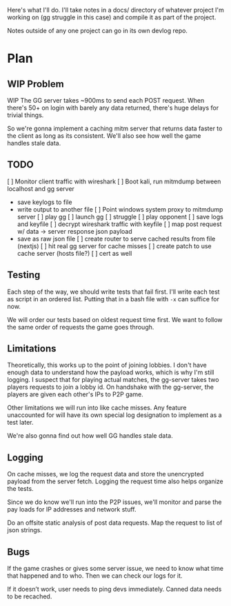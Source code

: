 Here's what I'll do. I'll take notes in a docs/ directory of whatever project
I'm working on (gg struggle in this case) and compile it as part of the project.

Notes outside of any one project can go in its own devlog repo.

# Plan

## **WIP** Problem

WIP
The GG server takes ~900ms to send each POST request. When there's 50+ on login
with barely any data returned, there's huge delays for trivial things.

So we're gonna implement a caching mitm server that returns data faster to the
client as long as its consistent. We'll also see how well the game handles
stale data.

## TODO

[ ] Monitor client traffic with wireshark
[ ] Boot kali, run mitmdump between localhost and gg server
  - save keylogs to file
  - write output to another file
[ ] Point windows system proxy to mitmdump server
[ ] play gg
  [ ] launch gg
  [ ] struggle
  [ ] play opponent
[ ] save logs and keyfile
[ ] decrypt wireshark traffic with keyfile
[ ] map post request w/ data -> server response json payload
  - save as raw json file
[ ] create router to serve cached results from file (nextjs)
  [ ] hit real gg server for cache misses
[ ] create patch to use cache server (hosts file?)
  [ ] cert as well

## Testing

Each step of the way, we should write tests that fail first.
I'll write each test as script in an ordered list. Putting that in a bash file
with `-x` can suffice for now.

We will order our tests based on oldest request time first. We want to follow
the same order of requests the game goes through.

## Limitations

Theoretically, this works up to the point of joining lobbies. I don't have
enough data to understand how the payload works, which is why I'm still logging.
I suspect that for playing actual matches, the gg-server takes two players
requests to join a lobby id. On handshake with the gg-server, the players are
given each other's IPs to P2P game.

Other limitations we will run into like cache misses. Any feature unaccounted
for will have its own special log designation to implement as a test later.

We're also gonna find out how well GG handles stale data.

## Logging

On cache misses, we log the request data and store the unencrypted payload from the
server fetch. Logging the request time also helps organize the tests.

Since we do know we'll run into the P2P issues, we'll monitor and parse the pay
loads for IP addresses and network stuff.



Do an offsite static analysis of post data requests. Map the request to list of json strings.

## Bugs

If the game crashes or gives some server issue, we need to know what time that
happened and to who. Then we can check our logs for it.

If it doesn’t work, user needs to ping devs immediately. Canned data needs to be recached.
